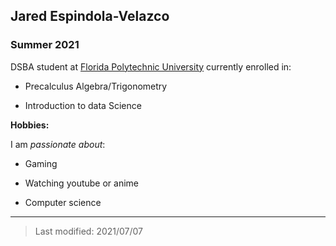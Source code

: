 ## Jared Espindola-Velazco

### Summer 2021 

DSBA student at [Florida Polytechnic University](https://www.floridapoly.edu) currently enrolled in: 

- Precalculus Algebra/Trigonometry

- Introduction to data Science


**Hobbies:**

I am _passionate about_: 

- Gaming

- Watching youtube or anime

- Computer science

***

> Last modified: 2021/07/07